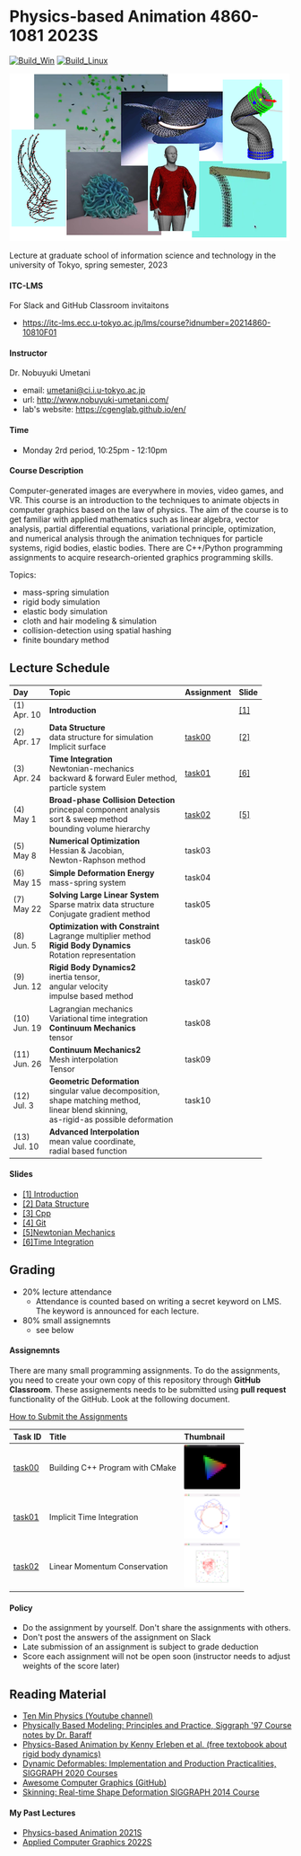 # Physics-based Animation 4860-1081 2023S

[![Build_Win](https://github.com/PBA-2023S/pba/actions/workflows/windows.yml/badge.svg)](https://github.com/PBA-2023S/pba/actions/workflows/windows.yml)
[![Build_Linux](https://github.com/PBA-2023S/pba/actions/workflows/ubuntu.yml/badge.svg)](https://github.com/PBA-2023S/pba/actions/workflows/ubuntu.yml)

![teaser](doc/rep_image.png)

Lecture at graduate school of information science and technology in the university of Tokyo, spring semester, 2023

#### ITC-LMS 

For Slack and GitHub Classroom invitaitons

- https://itc-lms.ecc.u-tokyo.ac.jp/lms/course?idnumber=20214860-10810F01

#### Instructor
Dr. Nobuyuki Umetani 
- email: umetani@ci.i.u-tokyo.ac.jp
- url: http://www.nobuyuki-umetani.com/
- lab's website: https://cgenglab.github.io/en/

#### Time
- Monday 2rd period, 10:25pm - 12:10pm

#### Course Description

Computer-generated images are everywhere in movies, video games, and VR. This course is an introduction to the techniques to animate objects in computer graphics based on the law of physics. The aim of the course is to get familiar with applied mathematics such as linear algebra, vector analysis, partial differential equations, variational principle, optimization, and numerical analysis through the animation techniques for particle systems, rigid bodies, elastic bodies. There are C++/Python programming assignments to acquire research-oriented graphics programming skills. 

Topics:
- mass-spring simulation
- rigid body simulation
- elastic body simulation
- cloth and hair modeling & simulation
- collision-detection using spatial hashing
- finite boundary method



## Lecture Schedule

| Day | Topic | Assignment | Slide |
|:----|:---|:---|-----|
| (1)<br> Apr. 10 | **Introduction**<br> |  | [[1]](http://www.nobuyuki-umetani.com/pba2023s/introduction.pdf) |
| (2)<br> Apr. 17 | **Data Structure**<br>data structure for simulation<br/>Implicit surface | [task00](task00/README.md) | [[2]](http://www.nobuyuki-umetani.com/pba2023s/data_structure.pdf) |
| (3)<br> Apr. 24 | **Time Integration**<br/> Newtonian-mechanics<br/> backward & forward Euler method,<br/> particle system | [task01](task01/README.md) | [[6]](http://www.nobuyuki-umetani.com/pba2023s/time_integration.pdf) |
| (4)<br> May 1 | **Broad-phase Collision Detection**<br/>princepal component analysis<br>sort & sweep method <br/>bounding volume hierarchy | [task02](task02/README.md) |  [[5]](http://www.nobuyuki-umetani.com/pba2023s/newtonian_mechanics.pdf) |
| (5)<br> May 8 | **Numerical Optimization**<br/>Hessian & Jacobian,<br>Newton-Raphson method | task03 |  |
| (6)<br> May 15 | **Simple Deformation Energy**<br/>mass-spring system | task04 |  |
| (7)<br> May 22 | **Solving Large Linear System**<br/>Sparse matrix data structure<br/>Conjugate gradient method | task05 |  |
| (8)<br> Jun. 5 | **Optimization with Constraint**<br/>Lagrange multiplier method<br>**Rigid Body Dynamics**<br>Rotation representation | task06 |  |
| (9)<br> Jun. 12 | **Rigid Body Dynamics2**<br/>inertia tensor, <br/>angular velocity<br>impulse based method | task07 |  |
| (10)<br> Jun. 19 | Lagrangian mechanics<br />Variational time integration<br />**Continuum Mechanics**<br> tensor | task08 | |
| (11)<br> Jun. 26 | **Continuum Mechanics2**<br>Mesh interpolation<br />Tensor | task09 |  |
| (12)<br> Jul. 3 | **Geometric Deformation**<br> singular value decomposition,<br> shape matching method,<br> linear blend skinning,<br> as-rigid-as possible deformation | task10 |  |
| (13)<br> Jul. 10 | **Advanced Interpolation**<br> mean value coordinate,<br> radial based function |  |  |

#### Slides

- [[1] Introduction](http://www.nobuyuki-umetani.com/pba2023s/introduction.pdf)
- [[2] Data Structure](http://www.nobuyuki-umetani.com/pba2023s/data_structure.pdf)
- [[3] Cpp](http://www.nobuyuki-umetani.com/pba2023s/cpp.pdf)
- [[4] Git](http://www.nobuyuki-umetani.com/pba2023s/git.pdf)
- [[5]Newtonian Mechanics](http://www.nobuyuki-umetani.com/pba2023s/newtonian_mechanics.pdf)
- [[6]Time Integration](http://www.nobuyuki-umetani.com/pba2023s/time_integration.pdf)

  


## Grading

- 20% lecture attendance
  - Attendance is counted based on writing a secret keyword on LMS. The keyword is announced for each lecture.  
- 80% small assignemnts
  - see below

#### Assignemnts

There are many small programming assignments. To do the assignments, you need to create your own copy of this repository through **GitHub Classroom**.  These assignements needs to be submitted using **pull request** functionality of the GitHub. Look at the following document. 

[How to Submit the Assignments](doc/submit.md)

| Task ID                    | Title                        | Thumbnail                                  |
| :------------------------- | :--------------------------- | :----------------------------------------- |
| [task00](task00/README.md) | Building C++ Program with CMake | <img src="task00/preview.png" width=100px> |
| [task01](task01/README.md) | Implicit Time Integration    | <img src="task01/preview.png" width=100px> |
| [task02](task02/README.md) | Linear Momentum Conservation | <img src="task02/preview.png" width=100px> |



#### Policy

- Do the assignment by yourself. Don't share the assignments with others.
- Don't post the answers of the assignment on Slack 
- Late submission of an assignment is subject to grade deduction
- Score each assignment will not be open soon (instructor needs to adjust weights of the score later)



## Reading Material

- [Ten Min Physics (Youtube channel)](https://www.youtube.com/@TenMinutePhysics/videos)
- [Physically Based Modeling: Principles and Practice, Siggraph '97 Course notes by Dr. Baraff](http://www.cs.cmu.edu/~baraff/sigcourse/index.html)
- [Physics-Based Animation  by Kenny Erleben et al. (free textobook about rigid body dynamics)](https://iphys.wordpress.com/2020/01/12/free-textbook-physics-based-animation/)
- [Dynamic Deformables: Implementation and Production Practicalities, SIGGRAPH 2020 Courses](http://www.tkim.graphics/DYNAMIC_DEFORMABLES/)
- [Awesome Computer Graphics (GitHub)](https://github.com/luisnts/awesome-computer-graphics)
- [Skinning: Real-time Shape Deformation SIGGRAPH 2014 Course](https://skinning.org/)


#### My Past Lectures
- [Physics-based Animation 2021S](https://github.com/nobuyuki83/Physics-based_Animation_2021S)
- [Applied Computer Graphics 2022S](https://github.com/nobuyuki83/Applied_Computer_Graphics_2022S)
